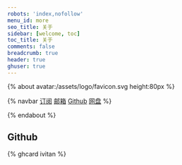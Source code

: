 ```yaml
---
robots: 'index,nofollow'
menu_id: more
seo_title: 关于
sidebar: [welcome, toc]
toc_title: 关于
comments: false
breadcrumb: true
header: true
ghuser: true
---
```


{% about avatar:/assets/logo/favicon.svg height:80px %}



{% navbar
[订阅](/xml/atom.xml) 
[邮箱](mailto:vitanyeung@gmail.com)
[Github](https://github.com/ivitan)
[网盘](https://pan.ivitan.com) %}

{% endabout %}
## Github
{% ghcard ivitan %}
